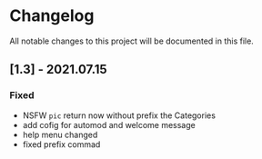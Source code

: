 # Changelog

All notable changes to this project will be documented in this file.

## [1.3] - 2021.07.15
### Fixed
- NSFW `pic` return now without prefix the Categories
- add cofig for automod and welcome message
- help menu changed
- fixed prefix commad